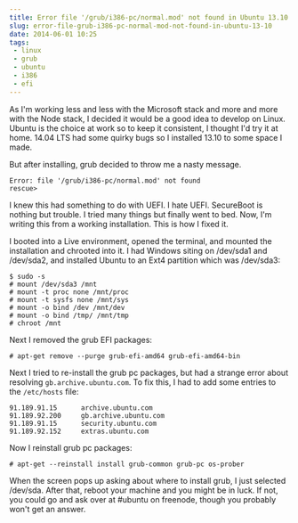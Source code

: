 ```yaml
---
title: Error file '/grub/i386-pc/normal.mod' not found in Ubuntu 13.10
slug: error-file-grub-i386-pc-normal-mod-not-found-in-ubuntu-13-10
date: 2014-06-01 10:25
tags:
 - linux
 - grub
 - ubuntu
 - i386
 - efi
---
```

As I'm working less and less with the Microsoft stack and more and more with the Node stack, I decided it would be a good idea to develop on Linux. Ubuntu is the choice at work so to keep it consistent, I thought I'd try it at home. 14.04 LTS had some quirky bugs so I installed 13.10 to some space I made.

But after installing, grub decided to throw me a nasty message.

    Error: file '/grub/i386-pc/normal.mod' not found
    rescue>

I knew this had something to do with UEFI. I hate UEFI. SecureBoot is nothing but trouble. I tried many things but finally went to bed. Now, I'm writing this from a working installation. This is how I fixed it.

I booted into a Live environment, opened the terminal, and mounted the installation and chrooted into it. I had Windows siting on /dev/sda1 and /dev/sda2, and installed Ubuntu to an Ext4 partition which was /dev/sda3:

    $ sudo -s
    # mount /dev/sda3 /mnt
    # mount -t proc none /mnt/proc
    # mount -t sysfs none /mnt/sys
    # mount -o bind /dev /mnt/dev
    # mount -o bind /tmp/ /mnt/tmp
    # chroot /mnt

Next I removed the grub EFI packages:

    # apt-get remove --purge grub-efi-amd64 grub-efi-amd64-bin

Next I tried to re-install the grub pc packages, but had a strange error about resolving `gb.archive.ubuntu.com`. To fix this, I had to add some entries to the `/etc/hosts` file:

    91.189.91.15      archive.ubuntu.com
    91.189.92.200     gb.archive.ubuntu.com
    91.189.91.15      security.ubuntu.com
    91.189.92.152     extras.ubuntu.com

Now I reinstall grub pc packages:

    # apt-get --reinstall install grub-common grub-pc os-prober

When the screen pops up asking about where to install grub, I just selected /dev/sda. After that, reboot your machine and you might be in luck. If not, you could go and ask over at #ubuntu on freenode, though you probably won't get an answer.
